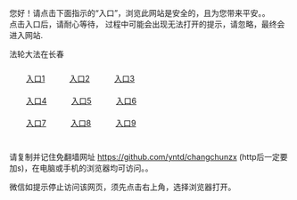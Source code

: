您好！请点击下面指示的“入口”，浏览此网站是安全的，且为您带来平安。。 <br/>
点击入口后，请耐心等待， 过程中可能会出现无法打开的提示，请忽略，最终会进入网站. </br>

法轮大法在长春<br/>
<div style="padding:10px"><a style="margin:20px" target="_blank" href="https://dt3g6eisj8l47.cloudfront.net/2Qpsp?wbnaqprs" id="ccLink1" rel="nofollow">入口1</a> <a target="_blank" style="margin:20px" href="https://d3m4u9qlzoiv2e.cloudfront.net/2Qpsp?slraqh" id="ccLink2" rel="nofollow">入口2</a> <a style="margin:20px" target="_blank" href="https://d9aeq6dhbf1vj.cloudfront.net/2Qpsp?oufjubz" id="ccLink3" rel="nofollow">入口3</a></div>

<div style="padding:10px" ><a style="margin:20px" target="_blank" href="https://dt3g6eisj8l47.cloudfront.net/2Qpsp?wbnaqprs" id="ccLink4" rel="nofollow">入口4</a> <a style="margin:20px" href="https://d3m4u9qlzoiv2e.cloudfront.net/2Qpsp?slraqh" target="_blank" id="ccLink5" rel="nofollow">入口5</a> <a style="margin:20px" href="https://d9aeq6dhbf1vj.cloudfront.net/2Qpsp?oufjubz" target="_blank" id="ccLink6" rel="nofollow">入口6</a></div>

<div style="padding:10px"><a style="margin:20px" target="_blank" href="https://dt3g6eisj8l47.cloudfront.net/2Qpsp?wbnaqprs" id="ccLink7" rel="nofollow">入口7</a> <a style="margin:20px" href="https://d3m4u9qlzoiv2e.cloudfront.net/2Qpsp?slraqh" target="_blank" id="ccLink8" rel="nofollow">入口8</a> <a style="margin:20px" target="_blank" href="https://d9aeq6dhbf1vj.cloudfront.net/2Qpsp?oufjubz" id="ccLink9" rel="nofollow">入口9</a></div>

<br/>



请复制并记住免翻墙网址 https://github.com/yntd/changchunzx (http后一定要加s)，在电脑或手机的浏览器均可访问。。<br/>

微信如提示停止访问该网页，须先点击右上角，选择浏览器打开。
